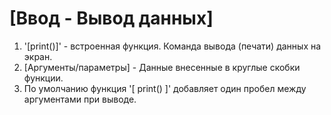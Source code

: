 # [Ввод - Вывод данных]

1. '[print()]' - встроенная функция. Команда вывода (печати) данных на экран.
2. [Аргументы/параметры] - Данные внесенные в круглые скобки функции.
3. По умолчанию функция '[ print() ]' добавляет один пробел между аргументами при выводе.
